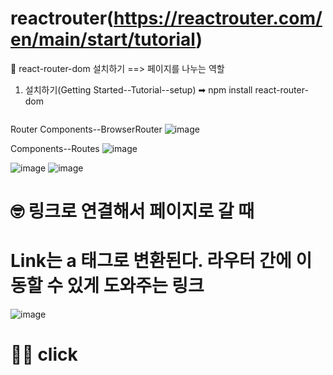 # reactrouter(https://reactrouter.com/en/main/start/tutorial)

👴 react-router-dom 설치하기 ==> 페이지를 나누는 역할

1. 설치하기(Getting Started--Tutorial--setup) ➡ npm install react-router-dom


```

```
Router Components--BrowserRouter
![image](https://github.com/gogoringhye/read/assets/145514996/26cc480b-edbb-449f-9246-1366f843112c)


Components--Routes
![image](https://github.com/gogoringhye/read/assets/145514996/7353d2aa-594b-45b9-afbe-74e55f3e1c69)

![image](https://github.com/gogoringhye/read/assets/145514996/29291e77-d248-4198-bc0d-3e9f66d23fb9)
![image](https://github.com/gogoringhye/read/assets/145514996/eb4d1564-29e1-4dca-bed1-46a633735f72)


# 🤓 링크로 연결해서 페이지로 갈 때 

# Link는 a 태그로 변환된다. 라우터 간에 이동할 수 있게 도와주는 링크


![image](https://github.com/gogoringhye/read/assets/145514996/43ae5611-623b-4e91-ab80-352f693a06e1)


# 🤷‍♀️ click 
